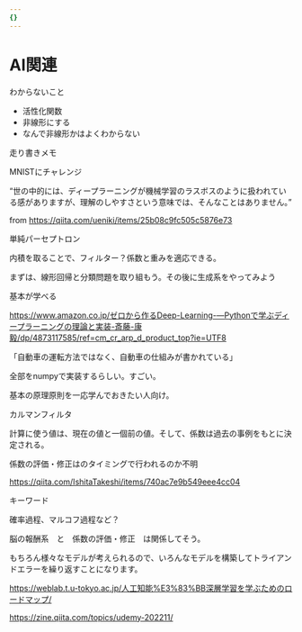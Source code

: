 ```yaml
---
{}
---
```

# AI関連

わからないこと

- 活性化関数  
- 非線形にする  
- なんで非線形かはよくわからない  

走り書きメモ

MNISTにチャレンジ

“世の中的には、ディープラーニングが機械学習のラスボスのように扱われている感がありますが、理解のしやすさという意味では、そんなことはありません。”

from https://qiita.com/ueniki/items/25b08c9fc505c5876e73

単純パーセプトロン

内積を取ることで、フィルター？係数と重みを適応できる。

まずは、線形回帰と分類問題を取り組もう。その後に生成系をやってみよう

基本が学べる

https://www.amazon.co.jp/ゼロから作るDeep-Learning-―Pythonで学ぶディープラーニングの理論と実装-斎藤-康毅/dp/4873117585/ref=cm_cr_arp_d_product_top?ie=UTF8

「自動車の運転方法ではなく、自動車の仕組みが書かれている」

全部をnumpyで実装するらしい。すごい。

基本の原理原則を一応学んでおきたい人向け。

カルマンフィルタ

計算に使う値は、現在の値と一個前の値。そして、係数は過去の事例をもとに決定される。

係数の評価・修正はのタイミングで行われるのか不明

https://qiita.com/IshitaTakeshi/items/740ac7e9b549eee4cc04

キーワード

確率過程、マルコフ過程など？

脳の報酬系　と　係数の評価・修正　は関係してそう。

もちろん様々なモデルが考えられるので、いろんなモデルを構築してトライアンドエラーを繰り返すことになります。

https://weblab.t.u-tokyo.ac.jp/人工知能%E3%83%BB深層学習を学ぶためのロードマップ/

https://zine.qiita.com/topics/udemy-202211/